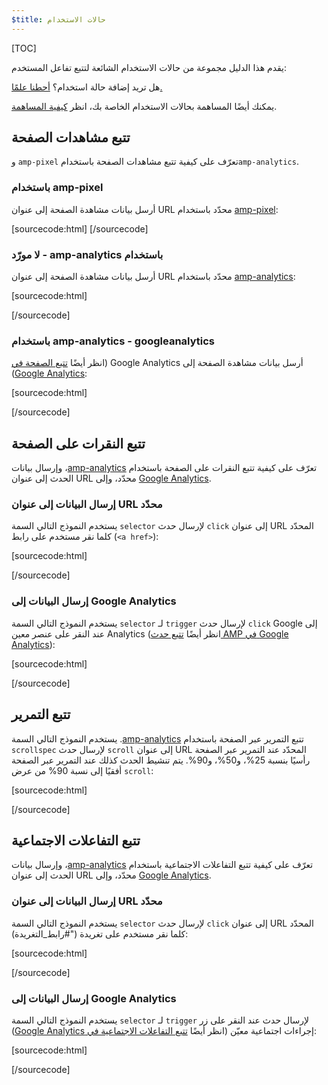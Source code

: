 ```yaml
---
$title: حالات الاستخدام
---
```

[TOC]

يقدم هذا الدليل مجموعة من حالات الاستخدام الشائعة لتتبع تفاعل المستخدم:

هل تريد إضافة حالة استخدام؟
[أحطنا علمًا.](https://github.com/ampproject/docs/issues/new)

يمكنك أيضًا المساهمة بحالات الاستخدام الخاصة بك،
انظر [كيفية المساهمة](https://www.ampproject.org/docs/support/contribute.html).

## تتبع مشاهدات الصفحة

تعرّف على كيفية تتبع مشاهدات الصفحة باستخدام <span dir="ltr" class="nowrap">`amp-pixel`</span> و<span dir="ltr" class="nowrap">`amp-analytics`</span>.

### باستخدام <span dir="ltr" class="nowrap">amp-pixel</span>

أرسل بيانات مشاهدة الصفحة إلى عنوان URL محدّد باستخدام
[<span dir="ltr" class="nowrap">amp-pixel</span>](/docs/reference/amp-pixel.html):

[sourcecode:html]
<amp-pixel src="https://foo.com/pixel?"></amp-pixel>
[/sourcecode]

### باستخدام <span dir="ltr" class="nowrap">amp-analytics</span> - لا مورّد

أرسل بيانات مشاهدة الصفحة إلى عنوان URL محدّد باستخدام
[<span dir="ltr" class="nowrap">amp-analytics</span>](/docs/reference/extended/amp-analytics.html):

[sourcecode:html]
<amp-analytics>
<script type="application/json">
{
  "requests": {
    "pageview": "https://example.com/analytics?url=${canonicalUrl}&title=${title}&acct=${account}"
  },
  "vars": {
    "account": "ABC123"
  },
  "triggers": {
    "trackPageview": {
      "on": "visible",
      "request": "pageview"
    }
  }
}
</script>
</amp-analytics>
[/sourcecode]

### باستخدام <span dir="ltr" class="nowrap">amp-analytics</span> - googleanalytics

أرسل بيانات مشاهدة الصفحة إلى <span dir="ltr" class="nowrap">Google Analytics</span>
(انظر أيضًا [تتبع الصفحة في <span dir="ltr" class="nowrap">Google Analytics</span>](https://developers.google.com/analytics/devguides/collection/amp-analytics/#page_tracking)):

[sourcecode:html]
<amp-analytics type="googleanalytics" id="analytics1">
<script type="application/json">
{
  "vars": {
    "account": "UA-XXXXX-Y"  // Replace with your property ID.
  },
  "triggers": {
    "trackPageview": {  // Trigger names can be any string. trackPageview is not a required name.
      "on": "visible",
      "request": "pageview"
    }
  }
}
</script>
</amp-analytics>
[/sourcecode]

## تتبع النقرات على الصفحة

تعرّف على كيفية تتبع النقرات على الصفحة باستخدام
[<span dir="ltr" class="nowrap">amp-analytics</span>](/docs/reference/extended/amp-analytics.html)،
وإرسال بيانات الحدث إلى عنوان URL محدّد، وإلى
[<span dir="ltr" class="nowrap">Google Analytics</span>](https://developers.google.com/analytics/devguides/collection/amp-analytics/).

### إرسال البيانات إلى عنوان URL محدّد

يستخدم النموذج التالي السمة `selector` لإرسال حدث `click`
إلى عنوان URL المحدّد كلما نقر مستخدم على رابط (`<a href>`):

[sourcecode:html]
<amp-analytics>
<script type="application/json">
{
  "requests": {
    "event": "https://example.com/analytics?eid=${eventId}&elab=${eventLabel}&acct=${account}"
  },
  "vars": {
    "account": "ABC123"
  },
  "triggers": {
    "trackAnchorClicks": {
      "on": "click",
      "selector": "a",
      "request": "event",
      "vars": {
        "eventId": "42",
        "eventLabel": "clicked on a link"
      }
    }
  }
}
</script>
</amp-analytics>
[/sourcecode]

### إرسال البيانات إلى <span dir="ltr" class="nowrap">Google Analytics</span>

يستخدم النموذج التالي السمة `selector` لـ `trigger`
لإرسال حدث `click` إلى <span dir="ltr" class="nowrap">Google Analytics</span> عند النقر على عنصر معين
(انظر أيضًا
[تتبع حدث AMP في <span dir="ltr" class="nowrap">Google Analytics</span>](https://developers.google.com/analytics/devguides/collection/amp-analytics/#event_tracking)):

[sourcecode:html]
<amp-analytics type="googleanalytics" id="analytics3">
<script type="application/json">
{
  "vars": {
    "account": "UA-XXXXX-Y"  // Replace with your property ID.
  },
  "triggers": {
    "trackClickOnHeader" : {
      "on": "click",
      "selector": "#header",
      "request": "event",
      "vars": {
        "eventCategory": "ui-components",
        "eventAction": "header-click"
      }
    }
  }
}
</script>
</amp-analytics>
[/sourcecode]

## تتبع التمرير

تتبع التمرير عبر الصفحة باستخدام [<span dir="ltr" class="nowrap">amp-analytics</span>](/docs/reference/extended/amp-analytics.html).
يستخدم النموذج التالي السمة `scrollspec` لإرسال حدث `scroll`
إلى عنوان URL المحدّد عند التمرير عبر الصفحة رأسيًا بنسبة 25%، و50%، و90%.
يتم تنشيط الحدث كذلك عند التمرير عبر الصفحة أفقيًا
إلى نسبة 90% من عرض `scroll`:

[sourcecode:html]
<amp-analytics>
<script type="application/json">
{
  "requests": {
    "event": "https://example.com/analytics?eid=${eventId}&elab=${eventLabel}&acct=${account}"
  },
  "vars": {
    "account": "ABC123"
  },
  "triggers": {
    "scrollPings": {
      "on": "scroll",
      "scrollSpec": {
        "verticalBoundaries": [25, 50, 90],
        "horizontalBoundaries": [90]
      }
    }
  }
}
</script>
</amp-analytics>
[/sourcecode]

## تتبع التفاعلات الاجتماعية

تعرّف على كيفية تتبع التفاعلات الاجتماعية باستخدام
[<span dir="ltr" class="nowrap">amp-analytics</span>](/docs/reference/extended/amp-analytics.html)،
وإرسال بيانات الحدث إلى عنوان URL محدّد، وإلى
[<span dir="ltr" class="nowrap">Google Analytics</span>](https://developers.google.com/analytics/devguides/collection/amp-analytics/).

### إرسال البيانات إلى عنوان URL محدّد

يستخدم النموذج التالي السمة `selector` لإرسال حدث `click`
إلى عنوان URL المحدّد كلما نقر مستخدم على تغريدة ("#رابط_التغريدة):

[sourcecode:html]
<amp-analytics>
<script type="application/json">
{
  "requests": {
    "event": "https://example.com/analytics?eid=${eventId}&elab=${eventLabel}&acct=${account}"
  },
  "vars": {
    "account": "ABC123"
  },
  "triggers": {
    "trackClickOnTwitterLink": {
      "on": "click",
      "selector": "#tweet-link",
      "request": "event",
      "vars": {
        "eventId": "43",
        "eventLabel": "clicked on a tweet link"
      }
    }
  }
}
</script>
</amp-analytics>
[/sourcecode]

### إرسال البيانات إلى <span dir="ltr" class="nowrap">Google Analytics</span>

يستخدم النموذج التالي السمة `selector` لـ `trigger`
لإرسال حدث عند النقر على زر إجراءات اجتماعية معيّن
(انظر أيضًا
[تتبع التفاعلات الاجتماعية في <span dir="ltr" class="nowrap">Google Analytics</span>](https://developers.google.com/analytics/devguides/collection/amp-analytics/#social_interactions)):

[sourcecode:html]
<amp-analytics type="googleanalytics" id="analytics4">
<script type="application/json">
{
  "vars": {
    "account": "UA-XXXXX-Y" // Replace with your property ID.
  },
  "triggers": {
    "trackClickOnTwitterLink" : {
      "on": "click",
      "selector": "#tweet-link",
      "request": "social",
      "vars": {
          "socialNetwork": "twitter",
          "socialAction": "tweet",
          "socialTarget": "https://www.examplepetstore.com"
      }
    }
  }
}
</script>
</amp-analytics>
[/sourcecode]